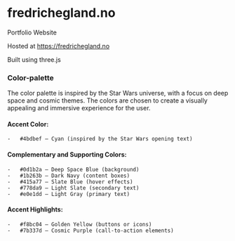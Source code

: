 # fredrichegland.no
Portfolio Website

Hosted at https://fredrichegland.no

Built using three.js

### Color-palette
The color palette is inspired by the Star Wars universe, with a focus on deep space and cosmic themes. The colors are chosen to create a visually appealing and immersive experience for the user.
#### Accent Color:
	-	#4bdbef — Cyan (inspired by the Star Wars opening text)
#### Complementary and Supporting Colors:
	-	#0d1b2a — Deep Space Blue (background)
	-	#1b263b — Dark Navy (content boxes)
	-	#415a77 — Slate Blue (hover effects)
	-	#778da9 — Light Slate (secondary text)
	-	#e0e1dd — Light Gray (primary text)
#### Accent Highlights:
	-	#f8bc04 — Golden Yellow (buttons or icons)
	-	#7b337d — Cosmic Purple (call-to-action elements) ￼
